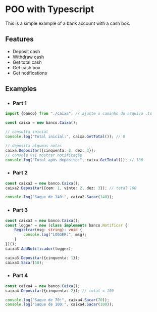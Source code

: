 # POO with Typescript

This is a simple example of a bank account with a cash box.

## Features

- Deposit cash
- Withdraw cash
- Get total cash
- Get cash box
- Get notifications

## Examples

- ### Part 1

```ts 
import {banco} from "./caixa"; // ajuste o caminho do arquivo .ts

const caixa = new banco.Caixa();

// consulta inicial
console.log("Total inicial:", caixa.GetTotal()); // 0

// deposita algumas notas
caixa.Depositar({cinquenta: 2, dez: 3});
// console vai mostrar notificação
console.log("Total após depósito:", caixa.GetTotal()); // 130
```

- ### Part 2

```ts
const caixa2 = new banco.Caixa();
caixa2.Depositar({cem: 1, vinte: 2, dez: 3}); // total 160

console.log("Saque de 140:", caixa2.Sacar(140));
```

- ### Part 3

```ts
const caixa3 = new banco.Caixa();
const logger = new (class implements banco.Notificar {
    Registrar(msg: string): void {
        console.log("LOGGER:", msg);
    }
})();
caixa3.AddNotificador(logger);

caixa3.Depositar({cinquenta: 1});
caixa3.Sacar(50);
```

- ### Part 4

```ts
const caixa4 = new banco.Caixa();
caixa4.Depositar({cinquenta: 2}); // total = 100

console.log("Saque de 70:", caixa4.Sacar(70));
console.log("Saque de 100:", caixa4.Sacar(100));
```